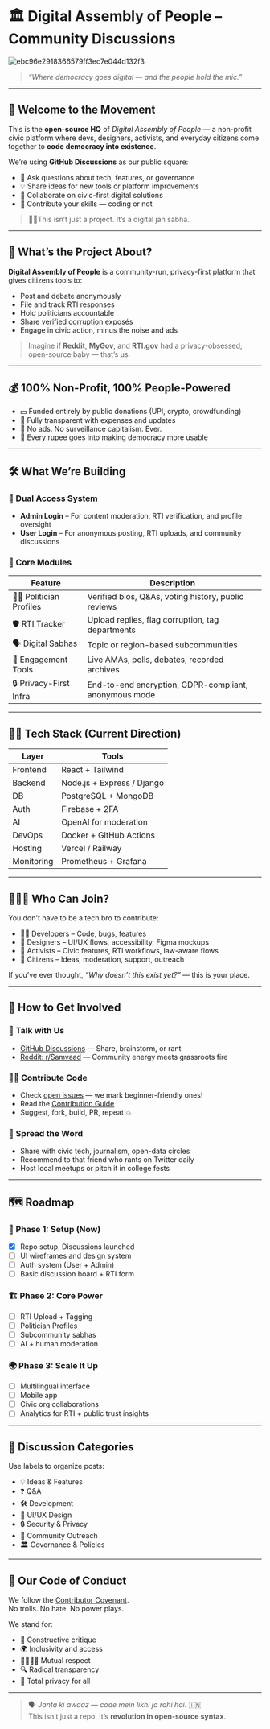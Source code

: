 # 🏛️ Digital Assembly of People – Community Discussions
![ebc96e2918366579ff3ec7e044d132f3](https://github.com/user-attachments/assets/987c86d9-416e-415e-bec4-2e5f6ce59b34)


> *“Where democracy goes digital — and the people hold the mic.”*

---

## 👋 Welcome to the Movement

This is the **open-source HQ** of *Digital Assembly of People* — a non-profit civic platform where devs, designers, activists, and everyday citizens come together to **code democracy into existence**.

We’re using **GitHub Discussions** as our public square:

* 🧠 Ask questions about tech, features, or governance  
* 💡 Share ideas for new tools or platform improvements  
* 🤝 Collaborate on civic-first digital solutions  
* 🔧 Contribute your skills — coding or not  

> 🧘‍♂️This isn’t just a project. It’s a digital jan sabha.

---

## 🧭 What’s the Project About?

**Digital Assembly of People** is a community-run, privacy-first platform that gives citizens tools to:

* Post and debate anonymously  
* File and track RTI responses  
* Hold politicians accountable  
* Share verified corruption exposés  
* Engage in civic action, minus the noise and ads  

> Imagine if **Reddit**, **MyGov**, and **RTI.gov** had a privacy-obsessed, open-source baby — that’s us.

---

## 💰 100% Non-Profit, 100% People-Powered

* 💵 Funded entirely by public donations (UPI, crypto, crowdfunding)  
* 🧾 Fully transparent with expenses and updates  
* 🚫 No ads. No surveillance capitalism. Ever.  
* 💪 Every rupee goes into making democracy more usable  

---

## 🛠️ What We’re Building

### 🔐 Dual Access System

* **Admin Login** – For content moderation, RTI verification, and profile oversight  
* **User Login** – For anonymous posting, RTI uploads, and community discussions  

### 🔧 Core Modules

| Feature                   | Description                                           |
| ------------------------- | ----------------------------------------------------- |
| 🧑‍⚖️ Politician Profiles | Verified bios, Q\&As, voting history, public reviews  |
| 🛡️ RTI Tracker           | Upload replies, flag corruption, tag departments      |
| 🗣️ Digital Sabhas        | Topic or region-based subcommunities                  |
| 📢 Engagement Tools       | Live AMAs, polls, debates, recorded archives          |
| 🔒 Privacy-First Infra    | End-to-end encryption, GDPR-compliant, anonymous mode |

---

## 🧑‍💻 Tech Stack (Current Direction)

| Layer      | Tools                      |
| ---------- | -------------------------- |
| Frontend   | React + Tailwind           |
| Backend    | Node.js + Express / Django |
| DB         | PostgreSQL + MongoDB       |
| Auth       | Firebase + 2FA             |
| AI         | OpenAI for moderation      |
| DevOps     | Docker + GitHub Actions    |
| Hosting    | Vercel / Railway           |
| Monitoring | Prometheus + Grafana       |

---

## 🧑‍🤝‍🧑 Who Can Join?

You don't have to be a tech bro to contribute:

* 🧑‍💻 Developers – Code, bugs, features  
* 🎨 Designers – UI/UX flows, accessibility, Figma mockups  
* 📜 Activists – Civic features, RTI workflows, law-aware flows  
* 🧠 Citizens – Ideas, moderation, support, outreach  

If you’ve ever thought, *“Why doesn’t this exist yet?”* — this is your place.

---

## 🚀 How to Get Involved

### 💬 Talk with Us

* [GitHub Discussions](https://github.com/sandeepyadav1122/samvaad/discussions) — Share, brainstorm, or rant  
* [Reddit: r/Samvaad](https://www.reddit.com/r/Samvaad/) — Community energy meets grassroots fire  

### 👨‍💻 Contribute Code

* Check [open issues](../../issues) — we mark beginner-friendly ones!  
* Read the [Contribution Guide](../../blob/main/CONTRIBUTING.md)  
* Suggest, fork, build, PR, repeat 💥  

### 📢 Spread the Word

* Share with civic tech, journalism, open-data circles  
* Recommend to that friend who rants on Twitter daily  
* Host local meetups or pitch it in college fests  

---

## 🗺️ Roadmap

### 🎯 Phase 1: Setup (Now)

* [x] Repo setup, Discussions launched  
* [ ] UI wireframes and design system  
* [ ] Auth system (User + Admin)  
* [ ] Basic discussion board + RTI form  

### 🏗️ Phase 2: Core Power

* [ ] RTI Upload + Tagging  
* [ ] Politician Profiles  
* [ ] Subcommunity sabhas  
* [ ] AI + human moderation  

### 🌍 Phase 3: Scale It Up

* [ ] Multilingual interface  
* [ ] Mobile app  
* [ ] Civic org collaborations  
* [ ] Analytics for RTI + public trust insights  

---

## 🧵 Discussion Categories

Use labels to organize posts:

* 💡 Ideas & Features  
* ❓ Q\&A  
* 🛠️ Development  
* 🎨 UI/UX Design  
* 🔒 Security & Privacy  
* 📢 Community Outreach  
* 🏛️ Governance & Policies  

---

## 📜 Our Code of Conduct

We follow the [Contributor Covenant](https://www.contributor-covenant.org/).  
No trolls. No hate. No power plays.

We stand for:

* 🧠 Constructive critique  
* 🌍 Inclusivity and access  
* 🫱🏽‍🫲🏾 Mutual respect  
* 🔍 Radical transparency  
* 🔐 Total privacy for all  

---

> 🗣️ *Janta ki awaaz — code mein likhi ja rahi hai.* 🇮🇳  
> This isn’t just a repo. It’s **revolution in open-source syntax**.
